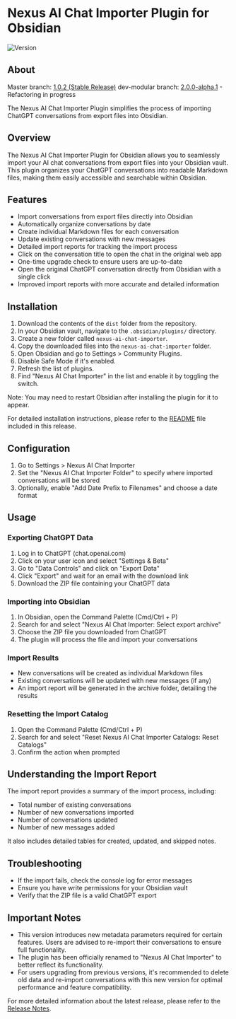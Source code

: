 # Nexus AI Chat Importer Plugin for Obsidian

![Version](https://img.shields.io/badge/version-1.0.2-blue)

## About

Master branch: [1.0.2 (Stable Release)](https://github.com/Superkikim/nexus-ai-chat-importer/tree/master)
dev-modular branch: [2.0.0-alpha.1](https://github.com/Superkikim/nexus-ai-chat-importer/tree/dev-modular) - Refactoring in progress

The Nexus AI Chat Importer Plugin simplifies the process of importing ChatGPT conversations from export files into Obsidian.

## Overview

The Nexus AI Chat Importer Plugin for Obsidian allows you to seamlessly import your AI chat conversations from export files into your Obsidian vault. This plugin organizes your ChatGPT conversations into readable Markdown files, making them easily accessible and searchable within Obsidian.

## Features

-   Import conversations from export files directly into Obsidian
-   Automatically organize conversations by date
-   Create individual Markdown files for each conversation
-   Update existing conversations with new messages
-   Detailed import reports for tracking the import process
-   Click on the conversation title to open the chat in the original web app
-   One-time upgrade check to ensure users are up-to-date
-   Open the original ChatGPT conversation directly from Obsidian with a single click
-   Improved import reports with more accurate and detailed information

## Installation

1. Download the contents of the `dist` folder from the repository.
2. In your Obsidian vault, navigate to the `.obsidian/plugins/` directory.
3. Create a new folder called `nexus-ai-chat-importer`.
4. Copy the downloaded files into the `nexus-ai-chat-importer` folder.
5. Open Obsidian and go to Settings > Community Plugins.
6. Disable Safe Mode if it's enabled.
7. Refresh the list of plugins.
8. Find "Nexus AI Chat Importer" in the list and enable it by toggling the switch.

Note: You may need to restart Obsidian after installing the plugin for it to appear.

For detailed installation instructions, please refer to the [README](https://github.com/Superkikim/nexus-ai-chat-importer/blob/v1.0.2/README.md#installation) file included in this release.

## Configuration

1. Go to Settings > Nexus AI Chat Importer
2. Set the "Nexus AI Chat Importer Folder" to specify where imported conversations will be stored
3. Optionally, enable "Add Date Prefix to Filenames" and choose a date format

## Usage

### Exporting ChatGPT Data

1. Log in to ChatGPT (chat.openai.com)
2. Click on your user icon and select "Settings & Beta"
3. Go to "Data Controls" and click on "Export Data"
4. Click "Export" and wait for an email with the download link
5. Download the ZIP file containing your ChatGPT data

### Importing into Obsidian

1. In Obsidian, open the Command Palette (Cmd/Ctrl + P)
2. Search for and select "Nexus AI Chat Importer: Select export archive"
3. Choose the ZIP file you downloaded from ChatGPT
4. The plugin will process the file and import your conversations

### Import Results

-   New conversations will be created as individual Markdown files
-   Existing conversations will be updated with new messages (if any)
-   An import report will be generated in the archive folder, detailing the results

### Resetting the Import Catalog

1. Open the Command Palette (Cmd/Ctrl + P)
2. Search for and select "Reset Nexus AI Chat Importer Catalogs: Reset Catalogs"
3. Confirm the action when prompted

## Understanding the Import Report

The import report provides a summary of the import process, including:

-   Total number of existing conversations
-   Number of new conversations imported
-   Number of conversations updated
-   Number of new messages added

It also includes detailed tables for created, updated, and skipped notes.

## Troubleshooting

-   If the import fails, check the console log for error messages
-   Ensure you have write permissions for your Obsidian vault
-   Verify that the ZIP file is a valid ChatGPT export

## Important Notes

-   This version introduces new metadata parameters required for certain features. Users are advised to re-import their conversations to ensure full functionality.
-   The plugin has been officially renamed to "Nexus AI Chat Importer" to better reflect its functionality.
-   For users upgrading from previous versions, it's recommended to delete old data and re-import conversations with this new version for optimal performance and feature compatibility.

For more detailed information about the latest release, please refer to the [Release Notes](https://github.com/Superkikim/nexus-ai-chat-importer/blob/v1.0.2/v1.0.2_RELEASE_NOTES.md).
